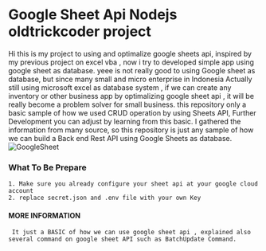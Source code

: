 # Google Sheet Api Nodejs  oldtrickcoder project
Hi this is my project to using and optimalize google sheets api, inspired by my previous project on excel vba , now i try to developed simple app using google sheet as database.
    yeee is not really good to using Google sheet as database, but since many small and micro enterprise in Indonesia Actually still using microsoft excel as database system , if we can create any inventory or other business app by optimalizing google sheet api , it will be really become a problem solver for small business.
        this repository only a basic sample of how we used CRUD operation by using Sheets API, Further Development you can adjust by learning from this basic.
        I gathered the information from many source, so this repository is just any sample of how we can build a Back end Rest API using Google Sheets as database.
        ![GoogleSheet](https://images.ctfassets.net/k49d63tr8kcn/5bCNO2Pj0vuoV0cifCYniN/1c85fd1fa4101a7908d1bb78820330e2/google-sheets-logo-color.svg)
### What To Be Prepare
    1. Make sure you already configure your sheet api at your google cloud account
    2. replace secret.json and .env file with your own Key 
#### MORE INFORMATION
     It just a BASIC of how we can use google sheet api , explained also several command on google sheet API such as BatchUpdate Command. 